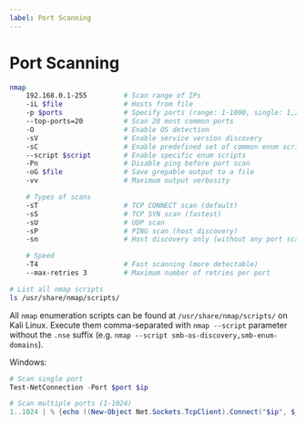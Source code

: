 ```yaml
---
label: Port Scanning
---
```


# Port Scanning

```bash
nmap
    192.168.0.1-255         # Scan range of IPs
    -iL $file               # Hosts from file
    -p $ports               # Specify ports (range: 1-1000, single: 1,2,3)
    --top-ports=20          # Scan 20 most common ports
    -O                      # Enable OS detection
    -sV                     # Enable service version discovery
    -sC                     # Enable predefined set of common enum scripts
    --script $script        # Enable specific enum scripts
    -Pn                     # Disable ping before port scan
    -oG $file               # Save grepable output to a file
    -vv                     # Maximum output verbosity

    # Types of scans
    -sT                     # TCP CONNECT scan (default)
    -sS                     # TCP SYN scan (fastest)
    -sU                     # UDP scan
    -sP                     # PING scan (host discovery)
    -sn                     # Host discovery only (without any port scan)

    # Speed
    -T4                     # Fast scanning (more detectable)
    --max-retries 3         # Maximum number of retries per port

# List all nmap scripts
ls /usr/share/nmap/scripts/
```

All `nmap` enumeration scripts can be found at `/usr/share/nmap/scripts/` on Kali Linux. Execute them comma-separated with `nmap --script` parameter without the `.nse` suffix (e.g. `nmap --script smb-os-discovery,smb-enum-domains`).

Windows:

```powershell
# Scan single port
Test-NetConnection -Port $port $ip

# Scan multiple ports (1-1024)
1..1024 | % {echo ((New-Object Net.Sockets.TcpClient).Connect("$ip", $_)) "TCP port $_ is open"} 2>$null
```
